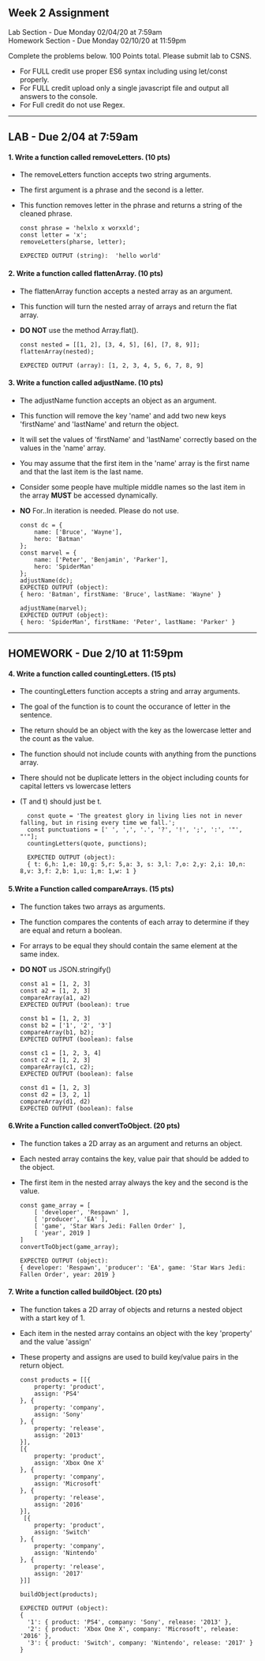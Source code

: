 ## Week 2 Assignment
 Lab Section - Due Monday 02/04/20 at 7:59am <br/>
 Homework Section - Due Monday 02/10/20 at 11:59pm <br/>

Complete the problems below. 100 Points total. Please submit lab to CSNS.

- For FULL credit use proper ES6 syntax including using let/const properly.
- For FULL credit upload only a single javascript file and output all answers to the console.
- For Full credit do not use Regex.

<hr/>

## LAB - Due 2/04 at 7:59am
#### 1.  Write a function called removeLetters. (10 pts)
- The removeLetters function accepts two string arguments.
- The first argument is a phrase and the second is a letter.
- This function removes letter in the phrase and returns a string of the cleaned phrase.

      const phrase = 'helxlo x worxxld';
      const letter = 'x';
      removeLetters(pharse, letter);

      EXPECTED OUTPUT (string):  'hello world'



#### 2.  Write a function called flattenArray. (10 pts)
- The flattenArray function accepts a nested array as an argument.
- This function will turn the nested array of arrays and return the flat array.
- **DO NOT** use the method Array.flat().

      const nested = [[1, 2], [3, 4, 5], [6], [7, 8, 9]];
      flattenArray(nested);

      EXPECTED OUTPUT (array): [1, 2, 3, 4, 5, 6, 7, 8, 9]


#### 3.  Write a function called adjustName. (10 pts)
- The adjustName function accepts an object as an argument.
- This function will remove the key 'name' and add two new keys 'firstName' and 'lastName' and return the object.
- It will set the values of 'firstName' and 'lastName' correctly based on the values in the 'name' array.
- You may assume that the first item in the 'name' array is the first name and that the last item is the last name.
- Consider some people have multiple middle names so the last item in the array **MUST** be accessed dynamically.
- **NO** For..In iteration is needed.  Please do not use.


      const dc = {
          name: ['Bruce', 'Wayne'],
          hero: 'Batman'
      };
      const marvel = {
          name: ['Peter', 'Benjamin', 'Parker'],
          hero: 'SpiderMan'
      };
      adjustName(dc);
      EXPECTED OUTPUT (object):
      { hero: 'Batman', firstName: 'Bruce', lastName: 'Wayne' }

      adjustName(marvel);
      EXPECTED OUTPUT (object):
      { hero: 'SpiderMan', firstName: 'Peter', lastName: 'Parker' }

<hr/>

## HOMEWORK - Due 2/10 at 11:59pm

#### 4. Write a function called countingLetters. (15 pts)
- The countingLetters function accepts a string and array arguments.
- The goal of the function is to count the occurance of letter in the sentence.
- The return should be an object with the key as the lowercase letter and the count as the value.
- The function should not include counts with anything from the punctions array.
- There should not be duplicate letters in the object including counts for capital letters vs lowercase letters
- (T and t) should just be t.

        const quote = 'The greatest glory in living lies not in never falling, but in rising every time we fall.';
        const punctuations = [' ', ',', '.', '?', '!', ';', ':', '"', "'"];
        countingLetters(quote, punctions);

        EXPECTED OUTPUT (object):
        { t: 6,h: 1,e: 10,g: 5,r: 5,a: 3, s: 3,l: 7,o: 2,y: 2,i: 10,n: 8,v: 3,f: 2,b: 1,u: 1,m: 1,w: 1 }



#### 5.Write a Function called compareArrays. (15 pts)
- The function takes two arrays as arguments.
- The function compares the contents of each array to determine if they are equal and return a boolean.
- For arrays to be equal they should contain the same element at the same index.
- **DO NOT** us JSON.stringify()

      const a1 = [1, 2, 3]
      const a2 = [1, 2, 3]
      compareArray(a1, a2)
      EXPECTED OUTPUT (boolean): true

      const b1 = [1, 2, 3]
      const b2 = ['1', '2', '3']
      compareArray(b1, b2);
      EXPECTED OUTPUT (boolean): false
      
      const c1 = [1, 2, 3, 4]
      const c2 = [1, 2, 3]
      compareArray(c1, c2);
      EXPECTED OUTPUT (boolean): false
      
      const d1 = [1, 2, 3]
      const d2 = [3, 2, 1]
      compareArray(d1, d2)
      EXPECTED OUTPUT (boolean): false



#### 6.Write a Function called convertToObject. (20 pts)
- The function takes a 2D array as an argument and returns an object.
- Each nested array contains the key, value pair that should be added to the object.
- The first item in the nested array always the key and the second is the value.

      const game_array = [
          [ 'developer', 'Respawn' ],
          [ 'producer', 'EA' ],
          [ 'game', 'Star Wars Jedi: Fallen Order' ],
          [ 'year', 2019 ]
      ]
      convertToObject(game_array);

      EXPECTED OUTPUT (object):
      { developer: 'Respawn', 'producer': 'EA', game: 'Star Wars Jedi: Fallen Order', year: 2019 }


#### 7. Write a function called buildObject. (20 pts)
- The function takes a 2D array of objects and returns a nested object with a start key of 1.
- Each item in the nested array contains an object with the key 'property' and the value 'assign'
- These property and assigns are used to build key/value pairs in the return object.

      const products = [[{
          property: 'product',
          assign: 'PS4'
      }, {
          property: 'company',
          assign: 'Sony'
      }, {
          property: 'release',
          assign: '2013'
      }],
      [{
          property: 'product',
          assign: 'Xbox One X'
      }, {
          property: 'company',
          assign: 'Microsoft'
      }, {
          property: 'release',
          assign: '2016'
      }],
       [{
          property: 'product',
          assign: 'Switch'
      }, {
          property: 'company',
          assign: 'Nintendo'
      }, {
          property: 'release',
          assign: '2017'
      }]]

      buildObject(products);

      EXPECTED OUTPUT (object):
      {
        '1': { product: 'PS4', company: 'Sony', release: '2013' },
        '2': { product: 'Xbox One X', company: 'Microsoft', release: '2016' },
        '3': { product: 'Switch', company: 'Nintendo', release: '2017' }
      }

